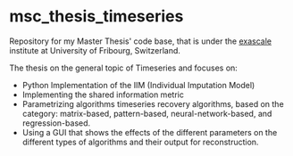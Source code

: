 # msc_thesis_timeseries

Repository for my Master Thesis' code base, that is under the [exascale](https://exascale.info/) institute at University of Fribourg, Switzerland.

The thesis on the general topic of Timeseries and focuses on:
- Python Implementation of the IIM (Individual Imputation Model)
- Implementing the shared information metric
- Parametrizing algorithms timeseries recovery algorithms, based on the category: matrix-based, pattern-based, neural-network-based, and regression-based.
- Using a GUI that shows the effects of the different parameters on the different types of algorithms and their output for reconstruction.
